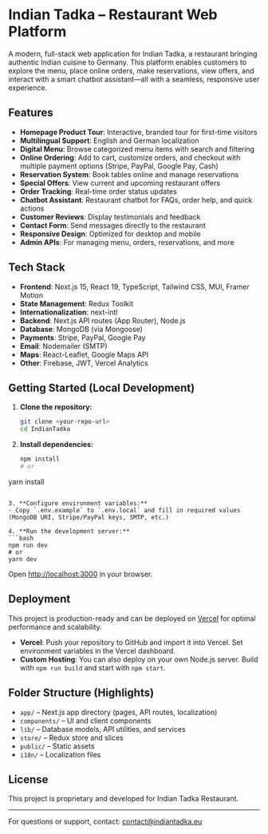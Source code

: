 # Indian Tadka – Restaurant Web Platform

A modern, full-stack web application for Indian Tadka, a restaurant bringing authentic Indian cuisine to Germany. This platform enables customers to explore the menu, place online orders, make reservations, view offers, and interact with a smart chatbot assistant—all with a seamless, responsive user experience.

## Features

- **Homepage Product Tour**: Interactive, branded tour for first-time visitors
- **Multilingual Support**: English and German localization
- **Digital Menu**: Browse categorized menu items with search and filtering
- **Online Ordering**: Add to cart, customize orders, and checkout with multiple payment options (Stripe, PayPal, Google Pay, Cash)
- **Reservation System**: Book tables online and manage reservations
- **Special Offers**: View current and upcoming restaurant offers
- **Order Tracking**: Real-time order status updates
- **Chatbot Assistant**: Restaurant chatbot for FAQs, order help, and quick actions
- **Customer Reviews**: Display testimonials and feedback
- **Contact Form**: Send messages directly to the restaurant
- **Responsive Design**: Optimized for desktop and mobile
- **Admin APIs**: For managing menu, orders, reservations, and more

## Tech Stack

- **Frontend**: Next.js 15, React 19, TypeScript, Tailwind CSS, MUI, Framer Motion
- **State Management**: Redux Toolkit
- **Internationalization**: next-intl
- **Backend**: Next.js API routes (App Router), Node.js
- **Database**: MongoDB (via Mongoose)
- **Payments**: Stripe, PayPal, Google Pay
- **Email**: Nodemailer (SMTP)
- **Maps**: React-Leaflet, Google Maps API
- **Other**: Firebase, JWT, Vercel Analytics

## Getting Started (Local Development)

1. **Clone the repository:**
   ```bash
   git clone <your-repo-url>
   cd IndianTadka
   ```

2. **Install dependencies:**
   ```bash
   npm install
   # or
yarn install
   ```

3. **Configure environment variables:**
   - Copy `.env.example` to `.env.local` and fill in required values (MongoDB URI, Stripe/PayPal keys, SMTP, etc.)

4. **Run the development server:**
   ```bash
   npm run dev
   # or
yarn dev
   ```
   Open [http://localhost:3000](http://localhost:3000) in your browser.

## Deployment

This project is production-ready and can be deployed on [Vercel](https://vercel.com/) for optimal performance and scalability.

- **Vercel**: Push your repository to GitHub and import it into Vercel. Set environment variables in the Vercel dashboard.
- **Custom Hosting**: You can also deploy on your own Node.js server. Build with `npm run build` and start with `npm start`.

## Folder Structure (Highlights)

- `app/` – Next.js app directory (pages, API routes, localization)
- `components/` – UI and client components
- `lib/` – Database models, API utilities, and services
- `store/` – Redux store and slices
- `public/` – Static assets
- `i18n/` – Localization files

## License

This project is proprietary and developed for Indian Tadka Restaurant.

---

For questions or support, contact: [contact@indiantadka.eu](mailto:contact@indiantadka.eu)
